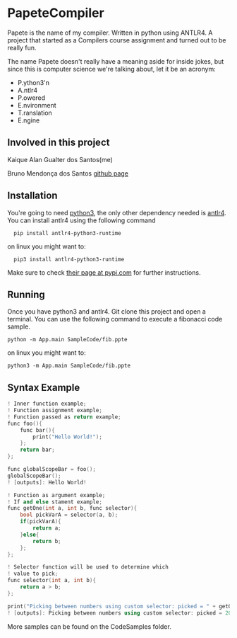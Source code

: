 # PapeteCompiler
Papete is the name of my compiler. Written in python using ANTLR4.
A project that started as a Compilers course assignment and turned out to be really fun.


The name Papete doesn't really have a meaning aside for inside jokes, but since this is computer science we're talking about, let it be an acronym:
- P.ython3'n
- A.ntlr4
- P.owered
- E.nvironment
- T.ranslation
- E.ngine


## Involved in this project
Kaique Alan Gualter dos Santos(me)


Bruno Mendonça dos Santos [github page](https://github.com/mendonca-bruno/)

## Installation
You're going to need [python3](https://www.python.org/download/releases/3.0/), the only other dependency needed is [antlr4](https://github.com/antlr/antlr4). 
You can install antlr4 using the following command
```
  pip install antlr4-python3-runtime
```
on linux you might want to:
```
  pip3 install antlr4-python3-runtime
```
Make sure to check [their page at pypi.com](https://pypi.org/project/antlr4-python3-runtime/) for further instructions.

## Running
Once you have python3 and antlr4. Git clone this project and open a terminal. 
You can use the following command to execute a fibonacci code sample.
```
python -m App.main SampleCode/fib.ppte
```
on linux you might want to:
```
python3 -m App.main SampleCode/fib.ppte
```

## Syntax Example

``` c++
! Inner function example;
! Function assignment example;
! Function passed as return example;
func foo(){
    func bar(){
        print("Hello World!");
    };
    return bar;
};

func globalScopeBar = foo();
globalScopeBar();
! [outputs]: Hello World!
```
``` c++
! Function as argument example;
! If and else stament example;
func getOne(int a, int b, func selector){
    bool pickVarA = selector(a, b);
    if(pickVarA){
        return a;
    }else{
        return b;
    };
};

! Selector function will be used to determine which
! value to pick;
func selector(int a, int b){
    return a > b;
};

print("Picking between numbers using custom selector: picked = " + getOne(10, 20, selector));
! [outputs]: Picking between numbers using custom selector: picked = 20
```
More samples can be found on the CodeSamples folder.
